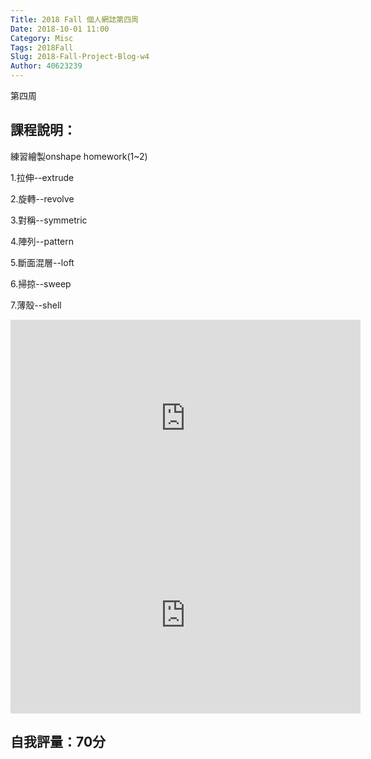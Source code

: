 ```yaml
---
Title: 2018 Fall 個人網誌第四周
Date: 2018-10-01 11:00
Category: Misc
Tags: 2018Fall
Slug: 2018-Fall-Project-Blog-w4
Author: 40623239
---
```


第四周

<!-- PELICAN_END_SUMMARY -->


課程說明：
----
練習繪製onshape homework(1~2)

1.拉伸--extrude

2.旋轉--revolve

3.對稱--symmetric

4.陣列--pattern

5.斷面混層--loft

6.掃掠--sweep

7.薄殼--shell

<iframe width="560" height="315" src="https://www.youtube.com/embed/hb7g_0TqKRo" frameborder="0" allow="accelerometer; autoplay; encrypted-media; gyroscope; picture-in-picture" allowfullscreen></iframe>

<iframe width="560" height="315" src="https://www.youtube.com/embed/Vun6wIfqZOo" frameborder="0" allow="accelerometer; autoplay; encrypted-media; gyroscope; picture-in-picture" allowfullscreen></iframe>


自我評量：70分
----
